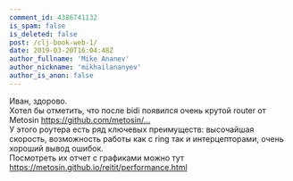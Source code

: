 ```yaml
---
comment_id: 4386741132
is_spam: false
is_deleted: false
post: /clj-book-web-1/
date: 2019-03-20T16:04:48Z
author_fullname: 'Mike Ananev'
author_nickname: 'mikhailananyev'
author_is_anon: false
---
```


<p>Иван, здорово.<br>Хотел бы отметить, что после bidi появился очень крутой router от Metosin <a href="https://github.com/metosin/reitit" rel="nofollow noopener" title="https://github.com/metosin/reitit">https://github.com/metosin/...</a><br>У этого роутера есть ряд ключевых преимуществ: высочайшая скорость, возможность работы как с ring так и интерцепторами, очень хороший вывод ошибок.<br>Посмотреть их отчет с графиками можно тут <a href="#" rel="nofollow noopener" title="#">https://metosin.github.io/reitit/performance.html</a></p>
